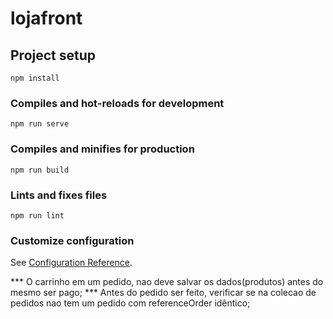 # lojafront

## Project setup
```
npm install
```

### Compiles and hot-reloads for development
```
npm run serve
```

### Compiles and minifies for production
```
npm run build
```

### Lints and fixes files
```
npm run lint
```

### Customize configuration
See [Configuration Reference](https://cli.vuejs.org/config/).

*** O carrinho em um pedido, nao deve salvar os dados(produtos) antes do mesmo ser pago;
*** Antes do pedido ser feito, verificar se na colecao de pedidos nao tem um pedido com referenceOrder idêntico;
